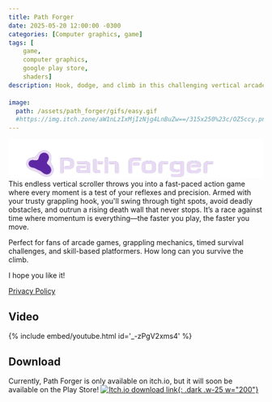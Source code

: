```yaml
---
title: Path Forger
date: 2025-05-20 12:00:00 -0300
categories: [Computer graphics, game]
tags: [
    game, 
    computer graphics, 
    google play store,
    shaders]     
description: Hook, dodge, and climb in this challenging vertical arcade platformer.

image:
  path: /assets/path_forger/gifs/easy.gif
  #https://img.itch.zone/aW1nLzIxMjIzNjg4LnBuZw==/315x250%23c/OZ5ccy.png
---
```


![##Path Forger](assets/path_forger/imgs/itch_banner.png)
This endless vertical scroller throws you into a fast-paced action game where every moment is a test of your reflexes and precision. Armed with your trusty grappling hook, you'll swing through tight spots, avoid deadly obstacles, and outrun a rising death wall that never stops. It’s a race against time where momentum is everything—the faster you play, the faster you move.

Perfect for fans of arcade games, grappling mechanics, timed survival challenges, and skill-based platformers. How long can you survive the climb.

I hope you like it!

[Privacy Policy](/path-forger/privacy-policy/)

## Video
{% include embed/youtube.html id='_-zPgV2xms4' %}

## Download
Currently, Path Forger is only available on itch.io, but it will soon be available on the Play Store!
[![Itch.io download link](https://static.itch.io/images/badge-color.svg){: .dark .w-25 w="200"}](https://franco-yudica.itch.io/path-forger)


